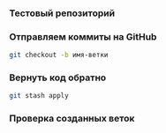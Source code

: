 ### Тестовый репозиторий

### Отправляем коммиты на GitHub

```bash
git checkout -b имя-ветки
```

### Вернуть код обратно

```bash
git stash apply
```

### Проверка созданных веток
